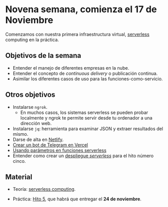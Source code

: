 # Novena semana, comienza el 17 de Noviembre

Comenzamos con nuestra primera infraestructura
virtual,
[serverless](http://jj.github.io/IV/documentos/temas/Serverless)
computing en la práctica.

## Objetivos de la semana

- Entender el manejo de diferentes empresas en la nube.
- Entender el concepto de *continuous delivery* o publicación
  continua.
- Asimilar los diferentes casos de uso para las
  funciones-como-servicio.

## Otros objetivos

- Instalarse `ngrok`.
  - En muchos casos, los sistemas serverless se pueden probar
    localmente y ngrok te permite servir desde tu ordenador a una
    dirección web.
- Instalarse `jq`: herramienta para examinar JSON y extraer resultados
  del mismo.
- Darse de alta en [Netlify](https://netlify.com).
- [Crear un bot de Telegram en Vercel](https://dev.to/jj/create-a-serverless-telegram-bot-using-go-and-vercel-4fdb)
- [Usando parámetros en funciones serverless](http://jj.github.io/IV/documentos/temas/Serverless#usando-par%C3%A1metros)
- Entender como crear
  un
  [despliegue *serverless*](http://jj.github.io/IV/documentos/proyecto/5.Serverless) para
  el hito número cinco.

## Material

- Teoría:
  [serverless computing](http://jj.github.io/IV/documentos/temas/Serverless#usando-par%C3%A1metros).

- Práctica:
  [Hito 5](http://jj.github.io/IV/documentos/proyecto/5.Serverless),
  que habrá que entregar el **24 de noviembre**.
